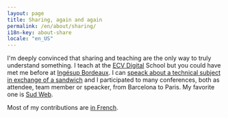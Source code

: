 ```yaml
---
layout: page
title: Sharing, again and again
permalink: /en/about/sharing/
i18n-key: about-share
locale: "en_US"
---
```


I'm deeply convinced that sharing and teaching are the only way to truly understand something. I teach at the [ECV Digital](http://www.ecvdigital.fr/) School but you could have met me before at [Ingésup Bordeaux](http://www.ingesup.com/ "Ingesup"). I can [speack about a technical subject in exchange of a sandwich](http://www.brownbaglunch.fr/baggers.html#Boris_Schapira_Bordeaux "BrownBagLunch France") and I participated to many conferences, both as attendee, team member or speacker, from Barcelona to Paris. My favorite one is [Sud Web](http://sudweb.fr/ "SudWeb.fr").

Most of my contributions are [in French](/a-propos/partage/).
